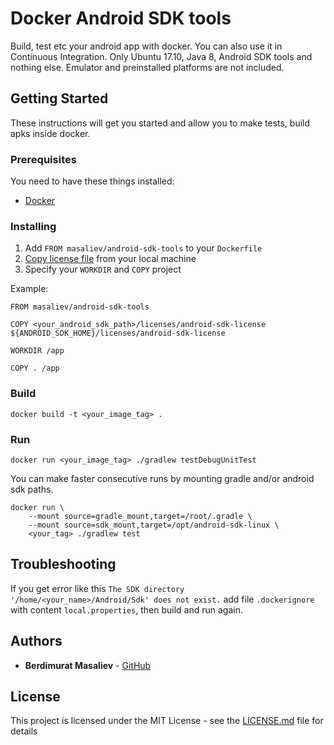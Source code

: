 # Docker Android SDK tools

Build, test etc your android app with docker. You can also use it in Continuous Integration. Only Ubuntu 17.10, Java 8, Android SDK tools and nothing else. Emulator and preinstalled platforms are not included. 

## Getting Started

These instructions will get you started and allow you to make tests, build apks inside docker.

### Prerequisites

You need to have these things installed:

- [Docker](https://docs.docker.com/install/)


### Installing

1. Add ```FROM masaliev/android-sdk-tools``` to your ```Dockerfile```
2. [Copy license file](https://developer.android.com/studio/intro/update.html#download-with-gradle) from your local machine
3. Specify your ```WORKDIR``` and ```COPY``` project

Example:
```
FROM masaliev/android-sdk-tools

COPY <your_android_sdk_path>/licenses/android-sdk-license ${ANDROID_SDK_HOME}/licenses/android-sdk-license

WORKDIR /app

COPY . /app
```

### Build
`docker build -t <your_image_tag> .`

### Run
`docker run <your_image_tag> ./gradlew testDebugUnitTest`

You can make faster consecutive runs by mounting gradle and/or android sdk paths.

```
docker run \
	--mount source=gradle_mount,target=/root/.gradle \
	--mount source=sdk_mount,target=/opt/android-sdk-linux \
	<your_tag> ./gradlew test
```

## Troubleshooting

If you get error like this ```The SDK directory '/home/<your_name>/Android/Sdk' does not exist.``` add file ```.dockerignore``` with content ```local.properties```, then build and run again.

## Authors

* **Berdimurat Masaliev** - [GitHub](https://github.com/masaliev)

## License

This project is licensed under the MIT License - see the [LICENSE.md](LICENSE.md) file for details

